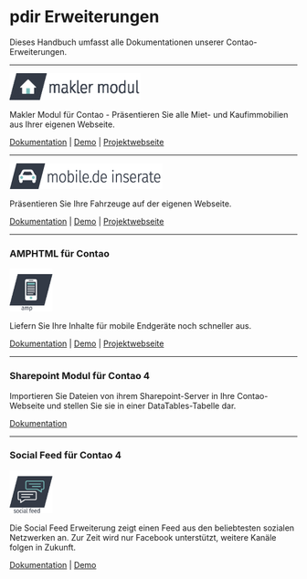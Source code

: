 # pdir Erweiterungen

Dieses Handbuch umfasst alle Dokumentationen unserer Contao-Erweiterungen.

---

![](_images/maklermodul/maklermodul_logo-230px.png)

Makler Modul für Contao - Präsentieren Sie alle Miet- und Kaufimmobilien aus Ihrer eigenen Webseite.

[Dokumentation](https://docs.maklermodul.de/) \| [Demo](http://www.maklermodul.de/immoliste.html) \| [Projektwebseite](https://www.maklermodul.de/)

---

![](_images/mobilede/mobilemodul_logo_267x45px.png)

Präsentieren Sie Ihre Fahrzeuge auf der eigenen Webseite.

[Dokumentation](mobilede/mobilede_inserate.html) \| [Demo](http://demo.pdir.de/mobile-de-inserate-demo.html) \| [Projektwebseite](https://pdir.de/mobile-de-integration-fuer-contao-cms.html)

---

### AMPHTML für Contao

<img src="_images/amphtml/amphtml_logo.svg" width="75">

Liefern Sie Ihre Inhalte für mobile Endgeräte noch schneller aus.

[Dokumentation](amphtml/amphtml.html) \| [Demo](http://demo.pdir.de/?amp) \| [Projektwebseite](https://pdir.de/news/amphtml-beschleunigte-mobile-seiten-fuer-contao.html)

---

### Sharepoint Modul für Contao 4

Importieren Sie Dateien von ihrem Sharepoint-Server in Ihre Contao-Webseite und stellen Sie sie in einer DataTables-Tabelle dar.

[Dokumentation](sharepoint_contao.html)

---

### Social Feed für Contao 4

<img src="_images/social-feed/social_feed_logo.svg" width="75">

Die Social Feed Erweiterung zeigt einen Feed aus den beliebtesten sozialen Netzwerken an. Zur Zeit wird nur Facebook unterstützt, weitere Kanäle folgen in Zukunft.

[Dokumentation](/index.md) \| [Demo](https://demo.pdir.de/social-feed.html)


